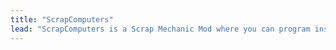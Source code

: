 ```yaml
---
title: "ScrapComputers"
lead: "ScrapComputers is a Scrap Mechanic Mod where you can program inside Scrap Mechanic with ease! You use Lua to make WHATEVER you want to! Make whatever you want to without any limits!"
---
```

